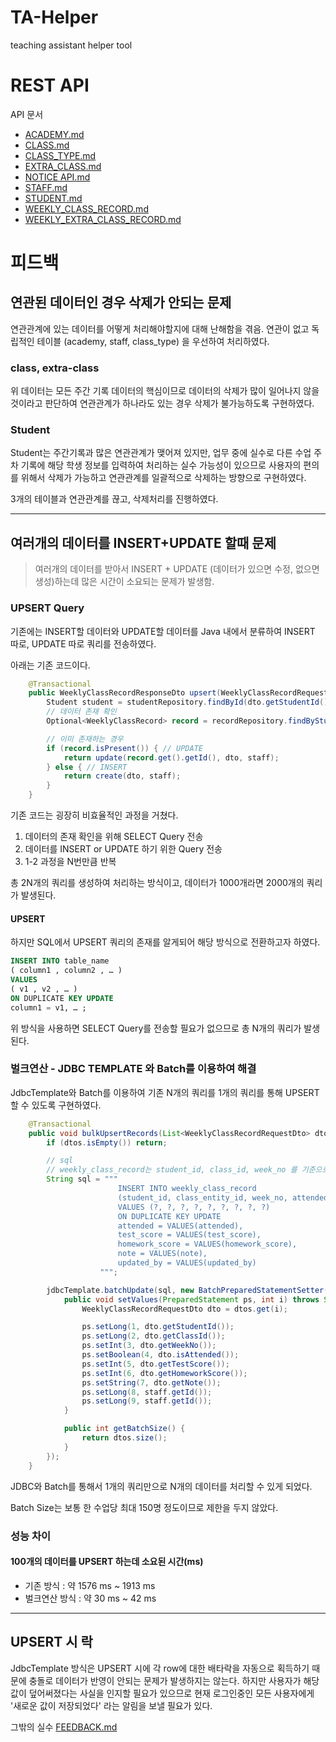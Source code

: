 # TA-Helper
teaching assistant helper tool

# REST API
API 문서
- [ACADEMY.md](src/REST%20API/ACADEMY.md)
- [CLASS.md](src/REST%20API/CLASS.md)
- [CLASS_TYPE.md](src/REST%20API/CLASS_TYPE.md)
- [EXTRA_CLASS.md](src/REST%20API/EXTRA_CLASS.md)
- [NOTICE API.md](src/REST%20API/NOTICE%20API.md)
- [STAFF.md](src/REST%20API/STAFF.md)
- [STUDENT.md](src/REST%20API/STUDENT.md)
- [WEEKLY_CLASS_RECORD.md](src/REST%20API/WEEKLY_CLASS_RECORD.md)
- [WEEKLY_EXTRA_CLASS_RECORD.md](src/REST%20API/WEEKLY_EXTRA_CLASS_RECORD.md)

# 피드백

## 연관된 데이터인 경우 삭제가 안되는 문제
연관관계에 있는 데이터를 어떻게 처리해야할지에 대해 난해함을 겪음.
연관이 없고 독립적인 테이블 (academy, staff, class_type) 을 우선하여 처리하였다.
### class, extra-class
위 데이터는 모든 주간 기록 데이터의 핵심이므로
데이터의 삭제가 많이 일어나지 않을 것이라고 판단하여 연관관계가 하나라도 있는 경우
삭제가 불가능하도록 구현하였다.

### Student
Student는 주간기록과 많은 연관관계가 맺어져 있지만,
업무 중에 실수로 다른 수업 주차 기록에 해당 학생 정보를 입력하여 처리하는 실수 가능성이 있으므로
사용자의 편의를 위해서 삭제가 가능하고 연관관계를 일괄적으로 삭제하는 방향으로 구현하였다.

3개의 테이블과 연관관계를 끊고, 삭제처리를 진행하였다.

---

## 여러개의 데이터를 INSERT+UPDATE 할때 문제
> 여러개의 데이터를 받아서 INSERT + UPDATE (데이터가 있으면 수정, 없으면 생성)하는데 많은 시간이 소요되는 문제가 발생함.

### UPSERT Query
기존에는 INSERT할 데이터와 UPDATE할 데이터를 Java 내에서 분류하여 INSERT 따로, UPDATE 따로 쿼리를 전송하였다.

아래는 기존 코드이다.
```java
    @Transactional
    public WeeklyClassRecordResponseDto upsert(WeeklyClassRecordRequestDto dto, Staff staff) {
        Student student = studentRepository.findById(dto.getStudentId()).orElseThrow(() -> new StudentException(ErrorCode.STUDENT_NOT_FOUND));
        // 데이터 존재 확인
        Optional<WeeklyClassRecord> record = recordRepository.findByStudentAndWeekNo(student, dto.getWeekNo());

        // 이미 존재하는 경우
        if (record.isPresent()) { // UPDATE
            return update(record.get().getId(), dto, staff);
        } else { // INSERT
            return create(dto, staff);
        }
    }
```
기존 코드는 굉장히 비효율적인 과정을 거쳤다.
1. 데이터의 존재 확인을 위해 SELECT Query 전송
2. 데이터를 INSERT or UPDATE 하기 위한 Query 전송
3. 1-2 과정을 N번만큼 반복

총 2N개의 쿼리를 생성하여 처리하는 방식이고, 데이터가 1000개라면 2000개의 쿼리가 발생된다.

#### UPSERT
하지만 SQL에서 UPSERT 쿼리의 존재를 알게되어 해당 방식으로 전환하고자 하였다.
```sql
INSERT INTO table_name
( column1 , column2 , … )
VALUES
( v1 , v2 , … )
ON DUPLICATE KEY UPDATE
column1 = v1, … ;
```

위 방식을 사용하면 SELECT Query를 전송할 필요가 없으므로 총 N개의 쿼리가 발생된다.


### 벌크연산 - JDBC TEMPLATE 와 Batch를 이용하여 해결
JdbcTemplate와 Batch를 이용하여 기존 N개의 쿼리를 1개의 쿼리를 통해 UPSERT 할 수 있도록 구현하였다.

```java
    @Transactional
    public void bulkUpsertRecords(List<WeeklyClassRecordRequestDto> dtos, Staff staff) {
        if (dtos.isEmpty()) return;

        // sql
        // weekly_class_record는 student_id, class_id, week_no 를 기준으로 UNIQUE 제약조건이 걸려있다.
        String sql = """
                        INSERT INTO weekly_class_record
                        (student_id, class_entity_id, week_no, attended, test_score, homework_score, note, created_by, updated_by)
                        VALUES (?, ?, ?, ?, ?, ?, ?, ?, ?)
                        ON DUPLICATE KEY UPDATE
                        attended = VALUES(attended),
                        test_score = VALUES(test_score),
                        homework_score = VALUES(homework_score),
                        note = VALUES(note),
                        updated_by = VALUES(updated_by)
                    """;

        jdbcTemplate.batchUpdate(sql, new BatchPreparedStatementSetter() {
            public void setValues(PreparedStatement ps, int i) throws SQLException {
                WeeklyClassRecordRequestDto dto = dtos.get(i);

                ps.setLong(1, dto.getStudentId());
                ps.setLong(2, dto.getClassId());
                ps.setInt(3, dto.getWeekNo());
                ps.setBoolean(4, dto.isAttended());
                ps.setInt(5, dto.getTestScore());
                ps.setInt(6, dto.getHomeworkScore());
                ps.setString(7, dto.getNote());
                ps.setLong(8, staff.getId());
                ps.setLong(9, staff.getId());
            }

            public int getBatchSize() {
                return dtos.size();
            }
        });
    }
```

JDBC와 Batch를 통해서 1개의 쿼리만으로 N개의 데이터를 처리할 수 있게 되었다.

Batch Size는 보통 한 수업당 최대 150명 정도이므로 제한을 두지 않았다.

### 성능 차이
#### 100개의 데이터를 UPSERT 하는데 소요된 시간(ms)

- 기존 방식 : 약 1576 ms ~ 1913 ms
- 벌크연산 방식 : 약 30 ms ~ 42 ms

---
## UPSERT 시 락
JdbcTemplate 방식은 UPSERT 시에 각 row에 대한 배타락을 자동으로 획득하기 때문에 충돌로
데이터가 반영이 안되는 문제가 발생하지는 않는다.
하지만 사용자가 해당값이 덮어써졌다는 사실을 인지할 필요가 있으므로 현재 로그인중인
모든 사용자에게 '새로운 값이 저장되었다' 라는 알림을 보낼 필요가 있다.


그밖의 실수
[FEEDBACK.md](FEEDBACK.md)